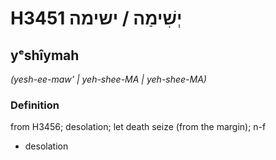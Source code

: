 # H3451 יְשִׁימַה / ישימה

## yᵉshîymah

_(yesh-ee-maw' | yeh-shee-MA | yeh-shee-MA)_

### Definition

from H3456; desolation; let death seize (from the margin); n-f

- desolation
